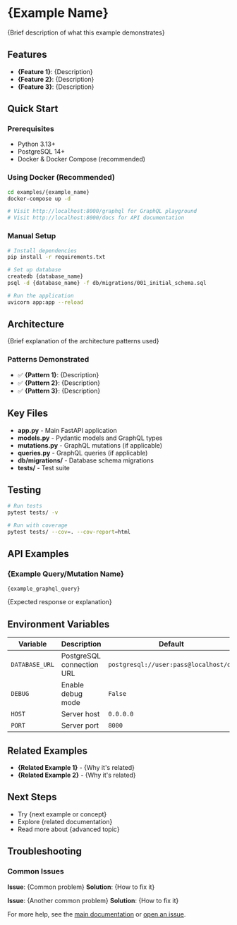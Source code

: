 # {Example Name}

{Brief description of what this example demonstrates}

## Features

- **{Feature 1}**: {Description}
- **{Feature 2}**: {Description}
- **{Feature 3}**: {Description}

## Quick Start

### Prerequisites
- Python 3.13+
- PostgreSQL 14+
- Docker & Docker Compose (recommended)

### Using Docker (Recommended)
```bash
cd examples/{example_name}
docker-compose up -d

# Visit http://localhost:8000/graphql for GraphQL playground
# Visit http://localhost:8000/docs for API documentation
```

### Manual Setup
```bash
# Install dependencies
pip install -r requirements.txt

# Set up database
createdb {database_name}
psql -d {database_name} -f db/migrations/001_initial_schema.sql

# Run the application
uvicorn app:app --reload
```

## Architecture

{Brief explanation of the architecture patterns used}

### Patterns Demonstrated
- ✅ **{Pattern 1}**: {Description}
- ✅ **{Pattern 2}**: {Description}
- ✅ **{Pattern 3}**: {Description}

## Key Files

- **app.py** - Main FastAPI application
- **models.py** - Pydantic models and GraphQL types
- **mutations.py** - GraphQL mutations (if applicable)
- **queries.py** - GraphQL queries (if applicable)
- **db/migrations/** - Database schema migrations
- **tests/** - Test suite

## Testing

```bash
# Run tests
pytest tests/ -v

# Run with coverage
pytest tests/ --cov=. --cov-report=html
```

## API Examples

### {Example Query/Mutation Name}

```graphql
{example_graphql_query}
```

{Expected response or explanation}

## Environment Variables

| Variable | Description | Default |
|----------|-------------|---------|
| `DATABASE_URL` | PostgreSQL connection URL | `postgresql://user:pass@localhost/db` |
| `DEBUG` | Enable debug mode | `False` |
| `HOST` | Server host | `0.0.0.0` |
| `PORT` | Server port | `8000` |

## Related Examples

- **{Related Example 1}** - {Why it's related}
- **{Related Example 2}** - {Why it's related}

## Next Steps

- Try {next example or concept}
- Explore {related documentation}
- Read more about {advanced topic}

## Troubleshooting

### Common Issues

**Issue**: {Common problem}
**Solution**: {How to fix it}

**Issue**: {Another common problem}
**Solution**: {How to fix it}

For more help, see the [main documentation](https://fraiseql.dev) or [open an issue](https://github.com/fraiseql/fraiseql/issues).
